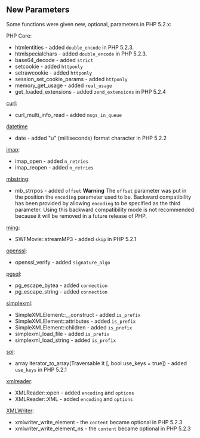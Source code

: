 New Parameters
--------------

Some functions were given new, optional, parameters in PHP 5.2.x:

PHP Core:

-   <span class="simpara"> <span class="function">htmlentities</span> -
    added `double_encode` in PHP 5.2.3. </span>
-   <span class="simpara"> <span
    class="function">htmlspecialchars</span> - added `double_encode` in
    PHP 5.2.3. </span>
-   <span class="simpara"> <span
    class="function">base64\_decode</span> - added `strict` </span>
-   <span class="simpara"> <span class="function">setcookie</span> -
    added `httponly` </span>
-   <span class="simpara"> <span class="function">setrawcookie</span> -
    added `httponly` </span>
-   <span class="simpara"> <span
    class="function">session\_set\_cookie\_params</span> - added
    `httponly` </span>
-   <span class="simpara"> <span
    class="function">memory\_get\_usage</span> - added `real_usage`
    </span>
-   <span class="simpara"> <span
    class="function">get\_loaded\_extensions</span> - added
    `zend_extensions` in PHP 5.2.4 </span>

<a href="/ref/curl.html" class="link">curl</a>:

-   <span class="simpara"> <span
    class="function">curl\_multi\_info\_read</span> - added
    `msgs_in_queue` </span>

<a href="/ref/datetime.html" class="link">datetime</a>

-   <span class="simpara"> <span class="function">date</span> - added
    "u" (milliseconds) format character in PHP 5.2.2 </span>

<a href="/ref/imap.html" class="link">imap</a>:

-   <span class="simpara"> <span class="function">imap\_open</span> -
    added `n_retries` </span>
-   <span class="simpara"> <span class="function">imap\_reopen</span> -
    added `n_retries` </span>

<a href="/ref/mbstring.html" class="link">mbstring</a>:

-   <span class="simpara"> <span class="function">mb\_strrpos</span> -
    added `offset` </span>
    **Warning**
    The `offset` parameter was put in the position the `encoding`
    parameter used to be. Backward compatibility has been provided by
    allowing `encoding` to be specified as the third parameter. Using
    this backward compatibility mode is not recommended because it will
    be removed in a future release of PHP.

<a href="/ref/ming.html" class="link">ming</a>:

-   <span class="simpara"> <span
    class="function">SWFMovie::streamMP3</span> - added `skip` in PHP
    5.2.1 </span>

<a href="/ref/openssl.html" class="link">openssl</a>:

-   <span class="simpara"> <span
    class="function">openssl\_verify</span> - added `signature_algo`
    </span>

<a href="/book/pgsql.html#PostgreSQL%20函数" class="link">pgsql</a>:

-   <span class="simpara"> <span
    class="function">pg\_escape\_bytea</span> - added `connection`
    </span>
-   <span class="simpara"> <span
    class="function">pg\_escape\_string</span> - added `connection`
    </span>

<a href="/ref/simplexml.html" class="link">simplexml</a>:

-   <span class="simpara"> <span
    class="function">SimpleXMLElement::\_\_construct</span> - added
    `is_prefix` </span>
-   <span class="simpara"> <span
    class="function">SimpleXMLElement::attributes</span> - added
    `is_prefix` </span>
-   <span class="simpara"> <span
    class="function">SimpleXMLElement::children</span> - added
    `is_prefix` </span>
-   <span class="simpara"> <span
    class="function">simplexml\_load\_file</span> - added `is_prefix`
    </span>
-   <span class="simpara"> <span
    class="function">simplexml\_load\_string</span> - added `is_prefix`
    </span>

<a href="/ref/spl.html" class="link">spl</a>:

-   <span class="simpara"> array iterator\_to\_array(Traversable it \[,
    bool use\_keys = true\]) - added `use_keys` in PHP 5.2.1 </span>

<a href="/book/xmlreader.html" class="link">xmlreader</a>:

-   <span class="simpara"> <span
    class="function">XMLReader::open</span> - added `encoding` and
    `options` </span>
-   <span class="simpara"> <span
    class="function">XMLReader::XML</span> - added `encoding` and
    `options` </span>

<a href="/ref/xmlwriter.html" class="link">XMLWriter</a>:

-   <span class="simpara"> <span
    class="function">xmlwriter\_write\_element</span> - the `content`
    became optional in PHP 5.2.3 </span>
-   <span class="simpara"> <span
    class="function">xmlwriter\_write\_element\_ns</span> - the
    `content` became optional in PHP 5.2.3 </span>
